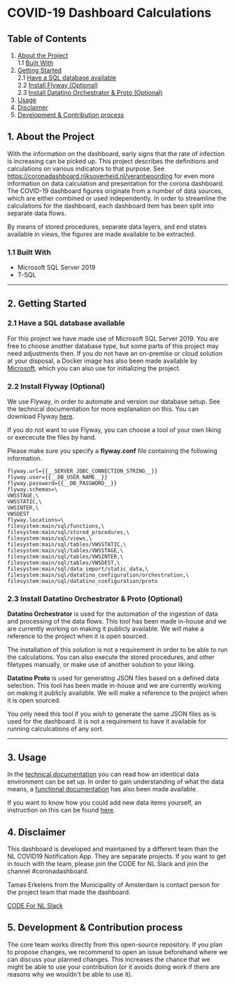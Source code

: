 # COVID-19 Dashboard Calculations

## Table of Contents
1. [ About the Project ](#about)<br/>
1.1 [ Built With](#build)
2. [Getting Started](#start)<br/>
2.1 [ Have a SQL database available](#sql)<br/>
2.2 [ Install Flyway (Optional)](#flyway)<br/>
2.3 [ Install Datatino Orchestrator & Proto (Optional)](#datatino)
3. [ Usage ](#usage)<br/>
4. [ Disclaimer ](#disc)<br/>
5. [ Development & Contribution process ](#cont)<br/>


<a name="about"></a>
## 1. About the Project

With the information on the dashboard, early signs that the rate of infection is increasing can be picked up. This project describes the definitions and calculations on various indicators to that purpose. See https://coronadashboard.rijksoverheid.nl/verantwoording for even more information on data calculation and presentation for the corona dashboard.
The COVID-19 dashboard figures originate from a number of data sources, which are either combined or used independently. In order to streamline the calculations for the dashboard, each dashboard item has been split into separate data flows.

By means of stored procedures, separate data layers, and end states available in views, the figures are made available to be extracted.


<a name="built"></a>
### 1.1 Built With

- Microsoft SQL Server 2019
- T-SQL
---
<a name="start"></a>
## 2. Getting Started

<a name="sql"></a>
### 2.1 Have a SQL database available
For this project we have made use of Microsoft SQL Server 2019. You are free to choose another database type, but some parts of this project may need adjustments then. If you do not have an on-premise or cloud solution at your disposal, a Docker image has also been made available by [Microsoft](https://hub.docker.com/_/microsoft-mssql-server), which you can also use for initializing the project.

<a name="flyway"></a>
### 2.2 Install Flyway (Optional)
We use Flyway, in order to automate and version our database setup. See the technical documentation for more explanation on this. You can download Flyway [here](https://flywaydb.org/documentation/commandline/).

If you do not want to use Flyway, you can choose a tool of your own liking or exececute the files by hand.

Please make sure you specify a **flyway.conf** file containing the following information.
```
flyway.url={{__SERVER_JDBC_CONNECTION_STRING__}}
flyway.user={{__DB_USER_NAME__}}
flyway.password={{__DB_PASSWORD__}}
flyway.schemas=\
VWSSTAGE,\
VWSSTATIC,\
VWSINTER,\
VWSDEST
flyway.locations=\
filesystem:main/sql/functions,\
filesystem:main/sql/stored_procedures,\
filesystem:main/sql/views,\
filesystem:main/sql/tables/VWSSTATIC,\
filesystem:main/sql/tables/VWSSTAGE,\
filesystem:main/sql/tables/VWSINTER,\
filesystem:main/sql/tables/VWSDEST,\
filesystem:main/sql/data_import/static_data,\
filesystem:main/sql/datatino_configuration/orchestration,\
filesystem:main/sql/datatino_configuration/proto

```
<a name="datatino"></a>
### 2.3 Install Datatino Orchestrator & Proto (Optional)
**Datatino Orchestrator** is used for the automation of the ingestion of data and processing of the data flows. This tool has been made in-house and we are currently working on making it publicly available. We will make a reference to the project when it is open sourced.

The installation of this solution is not a requirement in order to be able to run the calculations. You can also execute the stored procedures, and other filetypes manually, or make use of another solution to your liking. 

**Datatino Proto** is used for generating JSON files based on a defined data selection. This tool has been made in-house and we are currently working on making it publicly available. We will make a reference to the project when it is open sourced. 

You only need this tool if you wish to generate the same JSON files as is used for the dashboard. It is not a requirement to have it available for running calculcations of any sort. 

---
<a name="usage"></a>
## 3. Usage
In the [technical documentation](./technical_doc.md) you can read how an identical data environment can be set up. In order to gain understanding of what the data means, a [functional documentation](./functional_doc.md) has also been made available.

If you want to know how you could add new data items yourself, an instruction on this can be found [here](./main/sql/README.md).

<a name="disc"></a>
## 4. Disclaimer
This dashboard is developed and maintained by a different team than the NL COVID19 Notification App. They are separate projects. If you want to get in touch with the team, please join the CODE for NL Slack and join the channel #coronadashboard.

Tamas Erkelens from the Municipality of Amsterdam is contact person for the project team that made the dashboard.

[CODE For NL Slack](https://doemee.codefor.nl)

<a name="cont"></a>
## 5. Development & Contribution process
The core team works directly from this open-source repository. If you plan to propose changes, we recommend to open an issue beforehand where we can discuss your planned changes. This increases the chance that we might be able to use your contribution (or it avoids doing work if there are reasons why we wouldn't be able to use it).